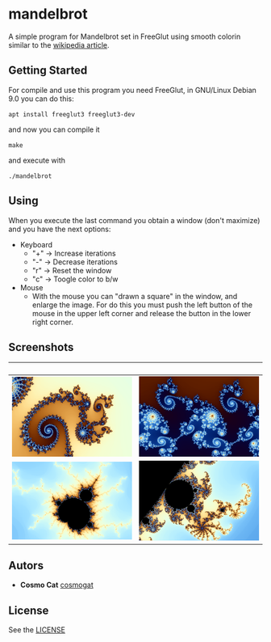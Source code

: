 # mandelbrot
A simple program for Mandelbrot set in FreeGlut using smooth colorin similar to the [wikipedia article](https://en.wikipedia.org/wiki/Mandelbrot_set#Continuous_(smooth)_coloring).
## Getting Started
For compile and use this program you need FreeGlut, in GNU/Linux Debian 9.0 you can do this:
```
apt install freeglut3 freeglut3-dev
```
and now you can compile it
```
make
```
and execute with
```
./mandelbrot
```
## Using
When you execute the last command you obtain a window (don't maximize) and you have the next options:
* Keyboard
  * "+" -> Increase iterations
  * "-" -> Decrease iterations
  * "r" -> Reset the window
  * "c" -> Toogle color to b/w
* Mouse
  * With the mouse you can "drawn a square" in the window, and enlarge the image. For do this you must push the left button of the mouse in the upper left corner and release the button in the lower right corner.

## Screenshots
&nbsp; | &nbsp;
--- | ---
![captura1](./img/01.png) | ![captura2](./img/02.png)
![captura3](./img/03.png) | ![captura4](./img/04.png)
## Autors
* **Cosmo Cat**  [cosmogat](https://github.com/cosmogat)
## License
See the [LICENSE](LICENSE)

